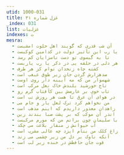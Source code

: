 ```yaml
---
utid: 1000-031
title: غزل شماره ۳۱
_index: 031
list: غزلیات
indexes: ت
mesra:
  - آن شب قدری که گویند اهل خلوت امشبست
  - یا رب این تأثیر دولت در کدامین کوکبست
  - تا به گیسوی تو دست ناسزایان کم رسد
  - هر دلی در حلقه یی در ذکر یا رب یاربست
  - کشته چاه زنخدان توام کز هر طرف
  - صدهزارش گردن جان زیر طوق غبغب است
  - شهسوار من که مه آیینه دار روی اوست
  - تاج خورشید بلندش خاک نعل مرکب است
  - تاب خوی بر عارضش بین کآفتاب گرم رو
  - در هوای آن عرق تا هست هر روزش تب است
  - من نخواهم کرد ترک لعل یار و جام می
  - زاهدان معذور داریدم که اینم مذهب است
  - اندر آن موکب که بر پشت صبا بندند زین
  - با سلیمان چون برانم من که مورم مرکبست
  - آب حیوانش ز منقار بلاغت می چکد
  - زاغ کلک من بنام ایزد چه عالی مشرب است
  - آنکه ناوک بر دل من زیر چشمی می زند
  - قوت جان حافظش در خنده زیر لب است
---
```

